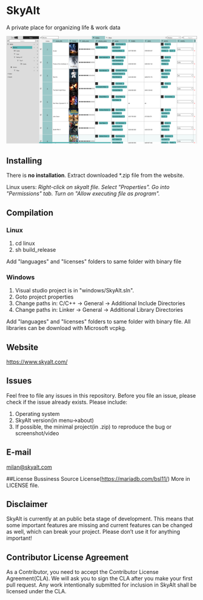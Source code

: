 # SkyAlt
A private place for organizing life & work data

![alt text](https://raw.githubusercontent.com/MilanSuk/SkyAlt_web/master/screenshots/high_1.png)


## Installing
There is **no installation**. Extract downloaded *.zip file from the website.

Linux users: *Right-click on skyalt file. Select "Properties". Go into "Permissions" tab. Turn on "Allow executing file as program".*

## Compilation

### Linux
1. cd linux
2. sh build_release

Add "languages" and "licenses" folders to same folder with binary file

### Windows
1. Visual studio project is in "windows/SkyAlt.sln".
2. Goto project properties
3. Change paths in: C/C++ -> General -> Additional Include Directories
4. Change paths in: Linker -> General -> Additional Library Directories

Add "languages" and "licenses" folders to same folder with binary file.
All libraries can be download with Microsoft vcpkg.

## Website
https://www.skyalt.com/

## Issues
Feel free to file any issues in this repository. Before you file an issue, please check if the issue already exists. Please include:
1. Operating system
2. SkyAlt version(in menu->about)
3. If possible, the minimal project(in .zip) to reproduce the bug or screenshot/video

## E-mail
milan@skyalt.com

##License
Bussiness Source License(https://mariadb.com/bsl11/)
More in LICENSE file.

## Disclaimer
SkyAlt is currently at an public beta stage of development. This means that some important features are missing and current features can be changed as well, which can break your project. Please don’t use it for anything important!

## Contributor License Agreement
As a Contributor, you need to accept the Contributor License Agreement(CLA). We will ask you to sign the CLA after you make your first pull request. Any work intentionally submitted for inclusion in SkyAlt shall be licensed under the CLA.
